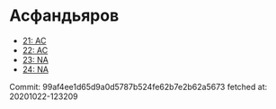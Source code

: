 # Асфандьяров
- [21: AC](21.md)
- [22: AC](22.md)
- [23: NA](23.md)
- [24: NA](24.md)

Commit: 99af4ee1d65d9a0d5787b524fe62b7e2b62a5673
 fetched at: 20201022-123209
